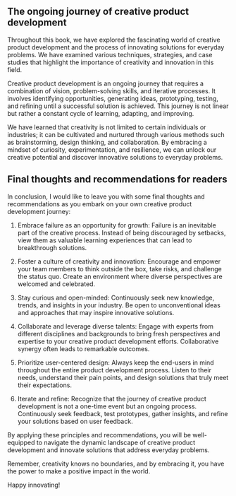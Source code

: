 
The ongoing journey of creative product development
---------------------------------------------------

Throughout this book, we have explored the fascinating world of creative product development and the process of innovating solutions for everyday problems. We have examined various techniques, strategies, and case studies that highlight the importance of creativity and innovation in this field.

Creative product development is an ongoing journey that requires a combination of vision, problem-solving skills, and iterative processes. It involves identifying opportunities, generating ideas, prototyping, testing, and refining until a successful solution is achieved. This journey is not linear but rather a constant cycle of learning, adapting, and improving.

We have learned that creativity is not limited to certain individuals or industries; it can be cultivated and nurtured through various methods such as brainstorming, design thinking, and collaboration. By embracing a mindset of curiosity, experimentation, and resilience, we can unlock our creative potential and discover innovative solutions to everyday problems.

Final thoughts and recommendations for readers
----------------------------------------------

In conclusion, I would like to leave you with some final thoughts and recommendations as you embark on your own creative product development journey:

1. Embrace failure as an opportunity for growth: Failure is an inevitable part of the creative process. Instead of being discouraged by setbacks, view them as valuable learning experiences that can lead to breakthrough solutions.

2. Foster a culture of creativity and innovation: Encourage and empower your team members to think outside the box, take risks, and challenge the status quo. Create an environment where diverse perspectives are welcomed and celebrated.

3. Stay curious and open-minded: Continuously seek new knowledge, trends, and insights in your industry. Be open to unconventional ideas and approaches that may inspire innovative solutions.

4. Collaborate and leverage diverse talents: Engage with experts from different disciplines and backgrounds to bring fresh perspectives and expertise to your creative product development efforts. Collaborative synergy often leads to remarkable outcomes.

5. Prioritize user-centered design: Always keep the end-users in mind throughout the entire product development process. Listen to their needs, understand their pain points, and design solutions that truly meet their expectations.

6. Iterate and refine: Recognize that the journey of creative product development is not a one-time event but an ongoing process. Continuously seek feedback, test prototypes, gather insights, and refine your solutions based on user feedback.

By applying these principles and recommendations, you will be well-equipped to navigate the dynamic landscape of creative product development and innovate solutions that address everyday problems.

Remember, creativity knows no boundaries, and by embracing it, you have the power to make a positive impact in the world.

Happy innovating!